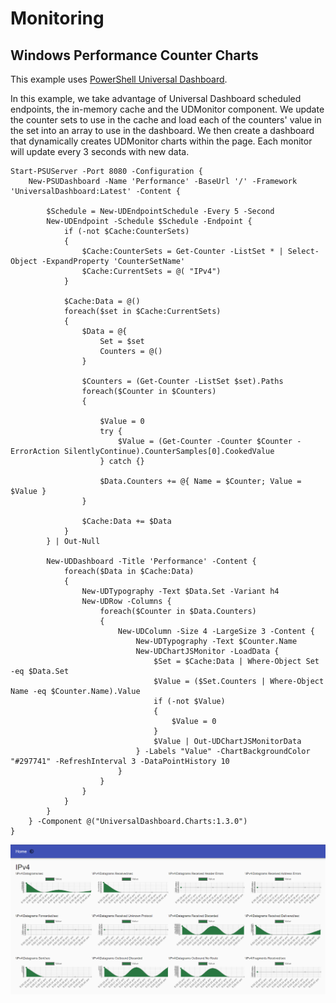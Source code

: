 # Monitoring

## Windows Performance Counter Charts

This example uses [PowerShell Universal Dashboard](../dashboard/about.md).

In this example, we take advantage of Universal Dashboard scheduled endpoints, the in-memory cache and the UDMonitor component. We update the counter sets to use in the cache and load each of the counters' value in the set into an array to use in the dashboard. We then create a dashboard that dynamically creates UDMonitor charts within the page. Each monitor will update every 3 seconds with new data.

```text
Start-PSUServer -Port 8080 -Configuration {
    New-PSUDashboard -Name 'Performance' -BaseUrl '/' -Framework 'UniversalDashboard:Latest' -Content {

        $Schedule = New-UDEndpointSchedule -Every 5 -Second
        New-UDEndpoint -Schedule $Schedule -Endpoint {
            if (-not $Cache:CounterSets)
            {
                $Cache:CounterSets = Get-Counter -ListSet * | Select-Object -ExpandProperty 'CounterSetName'
                $Cache:CurrentSets = @( "IPv4")
            }
            
            $Cache:Data = @()
            foreach($set in $Cache:CurrentSets)
            {
                $Data = @{
                    Set = $set
                    Counters = @()
                }

                $Counters = (Get-Counter -ListSet $set).Paths
                foreach($Counter in $Counters)
                {
                    
                    $Value = 0 
                    try {
                        $Value = (Get-Counter -Counter $Counter -ErrorAction SilentlyContinue).CounterSamples[0].CookedValue
                    } catch {}
                    
                    $Data.Counters += @{ Name = $Counter; Value = $Value }
                }

                $Cache:Data += $Data
            }
        } | Out-Null

        New-UDDashboard -Title 'Performance' -Content {
            foreach($Data in $Cache:Data)
            {
                New-UDTypography -Text $Data.Set -Variant h4
                New-UDRow -Columns {
                    foreach($Counter in $Data.Counters)
                    {
                        New-UDColumn -Size 4 -LargeSize 3 -Content {
                            New-UDTypography -Text $Counter.Name
                            New-UDChartJSMonitor -LoadData {
                                $Set = $Cache:Data | Where-Object Set -eq $Data.Set
                                $Value = ($Set.Counters | Where-Object Name -eq $Counter.Name).Value
                                if (-not $Value)
                                {
                                    $Value = 0
                                }
                                $Value | Out-UDChartJSMonitorData
                            } -Labels "Value" -ChartBackgroundColor "#297741" -RefreshInterval 3 -DataPointHistory 10
                        } 
                    }
                }
            }
        }
    } -Component @("UniversalDashboard.Charts:1.3.0")
} 
```

![](../.gitbook/assets/image%20%28204%29.png)

